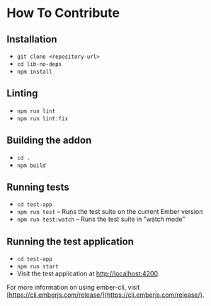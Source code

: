 # How To Contribute

## Installation

- `git clone <repository-url>`
- `cd lib-no-deps`
- `npm install`

## Linting

- `npm run lint`
- `npm run lint:fix`

## Building the addon

- `cd .`
- `npm build`

## Running tests

- `cd test-app`
- `npm run test` – Runs the test suite on the current Ember version
- `npm run test:watch` – Runs the test suite in "watch mode"

## Running the test application

- `cd test-app`
- `npm run start`
- Visit the test application at [http://localhost:4200](http://localhost:4200).

For more information on using ember-cli, visit [https://cli.emberjs.com/release/](https://cli.emberjs.com/release/).

